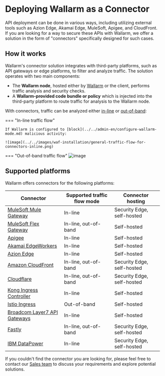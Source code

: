 # Deploying Wallarm as a Connector

API deployment can be done in various ways, including utilizing external tools such as Azion Edge, Akamai Edge, MuleSoft, Apigee, and CloudFront. If you are looking for a way to secure these APIs with Wallarm, we offer a solution in the form of "connectors" specifically designed for such cases.

## How it works

Wallarm's connector solution integrates with third-party platforms, such as API gateways or edge platforms, to filter and analyze traffic. The solution operates with two main components:

* The **Wallarm node**, hosted either by [Wallarm](../se-connector.md) or the client, performs traffic analysis and security checks.
* A **Wallarm-provided code bundle or policy** which is injected into the third-party platform to route traffic for analysis to the Wallarm node.

With connectors, traffic can be analyzed either [in-line](../inline/overview.md) or [out-of-band](../oob/overview.md):

=== "In-line traffic flow"

    If Wallarm is configured to [block](../../admin-en/configure-wallarm-mode.md) malicious activity:

    ![image](../../images/waf-installation/general-traffic-flow-for-connectors-inline.png)
=== "Out-of-band traffic flow"
    ![image](../../images/waf-installation/general-traffic-flow-for-connectors-oob.png)

## Supported platforms

Wallarm offers connectors for the following platforms:

| Connector | Supported traffic flow mode | Connector hosting |
| --- | ---- | ---- |
| [MuleSoft Mule Gateway](mulesoft.md) | In-line | Security Edge, self-hosted |
| [MuleSoft Flex Gateway](mulesoft-flex.md) | In-line, out-of-band | Self-hosted |
| [Apigee](apigee.md) | In-line |Self-hosted |
| [Akamai EdgeWorkers](akamai-edgeworkers.md) | In-line |Self-hosted |
| [Azion Edge](azion-edge.md) | In-line |Self-hosted |
| [Amazon CloudFront](aws-lambda.md) | In-line, out-of-band | Security Edge, self-hosted |
| [Cloudflare](cloudflare.md) | In-line, out-of-band | Security Edge, self-hosted |
| [Kong Ingress Controller](kong-api-gateway.md) | In-line | Self-hosted |
| [Istio Ingress](istio.md) | Out-of-band | Self-hosted |
| [Broadcom Layer7 API Gateways](layer7-api-gateway.md) | In-line | Self-hosted |
| [Fastly](fastly.md) | In-line, out-of-band | Security Edge, self-hosted |
| [IBM DataPower](ibm-api-connect.md) | In-line | Security Edge, self-hosted |

If you couldn't find the connector you are looking for, please feel free to contact our [Sales team](mailto:sales@wallarm.com) to discuss your requirements and explore potential solutions.
